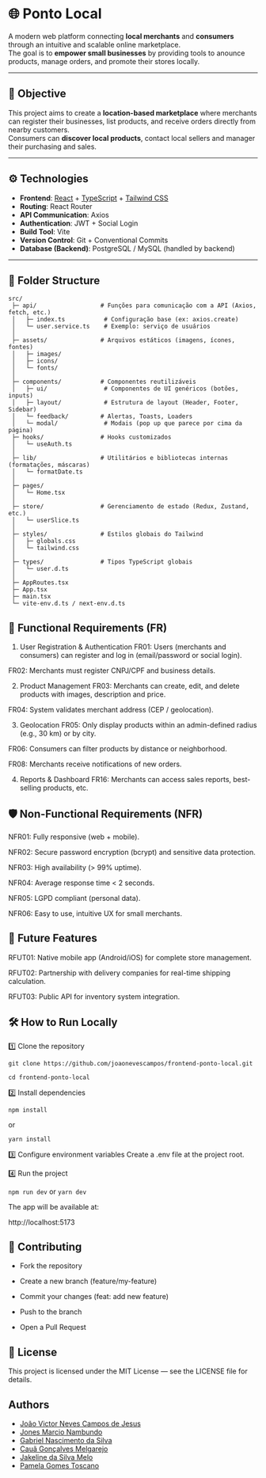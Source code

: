 # 🌐 Ponto Local

A modern web platform connecting **local merchants** and **consumers** through an intuitive and scalable online marketplace.  
The goal is to **empower small businesses** by providing tools to anounce products, manage orders, and promote their stores locally.

---

## 📌 Objective
This project aims to create a **location-based marketplace** where merchants can register their businesses, list products, and receive orders directly from nearby customers.  
Consumers can **discover local products**, contact local sellers and manager their purchasing and sales. 

---

## ⚙️ Technologies
- **Frontend**: [React](https://react.dev/) + [TypeScript](https://www.typescriptlang.org/) + [Tailwind CSS](https://tailwindcss.com/)
- **Routing**: React Router
- **API Communication**: Axios
- **Authentication**: JWT + Social Login
- **Build Tool**: Vite
- **Version Control**: Git + Conventional Commits
- **Database (Backend)**: PostgreSQL / MySQL (handled by backend)

---

## 📂 Folder Structure
```plaintext
src/
 ├─ api/                  # Funções para comunicação com a API (Axios, fetch, etc.)
 │   ├─ index.ts           # Configuração base (ex: axios.create)
 │   └─ user.service.ts    # Exemplo: serviço de usuários
 │
 ├─ assets/               # Arquivos estáticos (imagens, ícones, fontes)
 │   ├─ images/
 │   ├─ icons/
 │   └─ fonts/
 │
 ├─ components/           # Componentes reutilizáveis
 │   ├─ ui/                # Componentes de UI genéricos (botões, inputs)
 │   ├─ layout/            # Estrutura de layout (Header, Footer, Sidebar)
 │   └─ feedback/         # Alertas, Toasts, Loaders
 │   └─ modal/             # Modais (pop up que parece por cima da página)
 ├─ hooks/                # Hooks customizados
 │   └─ useAuth.ts
 │
 ├─ lib/                  # Utilitários e bibliotecas internas (formatações, máscaras)
 │   └─ formatDate.ts
 │
 ├─ pages/               
 │   └─ Home.tsx
 │
 ├─ store/                # Gerenciamento de estado (Redux, Zustand, etc.)
 │   └─ userSlice.ts
 │
 ├─ styles/               # Estilos globais do Tailwind
 │   ├─ globals.css
 │   └─ tailwind.css
 │
 ├─ types/                # Tipos TypeScript globais
 │   └─ user.d.ts
 │
 ├─ AppRoutes.tsx
 ├─ App.tsx
 ├─ main.tsx
 └─ vite-env.d.ts / next-env.d.ts

```

## 📜 Functional Requirements (FR)

1. User Registration & Authentication
FR01: Users (merchants and consumers) can register and log in (email/password or social login).

FR02: Merchants must register CNPJ/CPF and business details.

2. Product Management
FR03: Merchants can create, edit, and delete products with images, description and price.

FR04: System validates merchant address (CEP / geolocation).

3. Geolocation
FR05: Only display products within an admin-defined radius (e.g., 30 km) or by city.

FR06: Consumers can filter products by distance or neighborhood.

FR08: Merchants receive notifications of new orders.

4. Reports & Dashboard
FR16: Merchants can access sales reports, best-selling products, etc.

## 🛡 Non-Functional Requirements (NFR)
NFR01: Fully responsive (web + mobile).

NFR02: Secure password encryption (bcrypt) and sensitive data protection.

NFR03: High availability (> 99% uptime).

NFR04: Average response time < 2 seconds.

NFR05: LGPD compliant (personal data).

NFR06: Easy to use, intuitive UX for small merchants.

## 🚀 Future Features
RFUT01: Native mobile app (Android/iOS) for complete store management.

RFUT02: Partnership with delivery companies for real-time shipping calculation.

RFUT03: Public API for inventory system integration.

## 🛠 How to Run Locally
1️⃣ Clone the repository

`git clone https://github.com/joaonevescampos/frontend-ponto-local.git`

`cd frontend-ponto-local`

2️⃣ Install dependencies

`npm install`

or

`yarn install`

3️⃣ Configure environment variables
Create a .env file at the project root.

4️⃣ Run the project

`npm run dev`
or
`yarn dev`

The app will be available at:

http://localhost:5173

## 👥 Contributing

- Fork the repository

- Create a new branch (feature/my-feature)

- Commit your changes (feat: add new feature)

- Push to the branch

- Open a Pull Request

## 📄 License
This project is licensed under the MIT License — see the LICENSE file for details.

## Authors

- [João Victor Neves Campos de Jesus](https://github.com/joaonevescampos)
- [Jones Marcio Nambundo](https://github.com/jonesnambundo)
- [Gabriel Nascimento da Silva](https://github.com/devgabrielnascimento)
- [Cauã Gonçalves Melgarejo](https://github.com/CauaMelgarejo)
- [Jakeline da Silva Melo](https://github.com/jakemello)
- [Pamela Gomes Toscano](https://github.com/PamelaToscano)